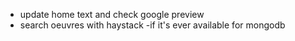 * update home text and check google preview
* search oeuvres with haystack -if it's ever available for mongodb
